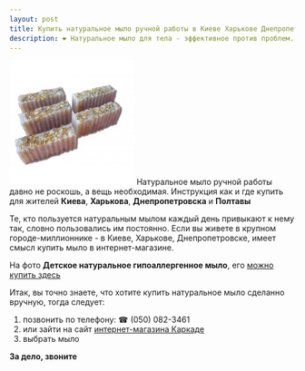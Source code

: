 ```yaml
---
layout: post
title: Купить натуральное мыло ручной работы в Киеве Харькове Днепропетровске
description: ❤ Натуральное мыло для тела - эффективное против проблем. Для удовольствия. Консультант. ☎ (050) 082-3461 вайбер
---
```


![Натуральное мыло karkade.com.ua](/images/05-mylo-detskoye_1-220x220.jpg) Натуральное мыло ручной работы давно не роскошь, а вещь необходимая.
Инструкция как и где купить для жителей **Киева**, **Харькова**, **Днепропетровска** и **Полтавы**

<!--break-->

Те, кто пользуется натуральным мылом каждый день привыкают к нему так, словно пользовались им постоянно. Если вы живете в крупном городе-миллионнике - в Киеве, Харькове, Днепропетровске, имеет смысл купить мыло в интернет-магазине.

На фото **Детское натуральное гипоаллергенное мыло**, его [можно купить здесь](http://karkade.com.ua)

Итак, вы точно знаете, что хотите купить натуральное мыло сделанно вручную, тогда следует:

1. позвонить по телефону: ☎ (050) 082-3461
2. или зайти на сайт [интернет-магазина Каркаде](http://karkade.com.ua)
3. выбрать мыло


**За дело, звоните**
